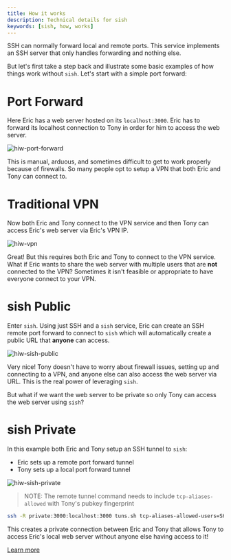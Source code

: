 ```yaml
---
title: How it works
description: Technical details for sish 
keywords: [sish, how, works]
---
```


SSH can normally forward local and remote ports. This service implements an SSH
server that only handles forwarding and nothing else.

But let's first take a step back and illustrate some basic examples of how
things work without `sish`. Let's start with a simple port forward:

# Port Forward

Here Eric has a web server hosted on its `localhost:3000`. Eric has to forward
its localhost connection to Tony in order for him to access the web server.

<div class="hiw">
  <img src="./hiw-port-forward.png" alt="hiw-port-forward" />
</div>

This is manual, arduous, and sometimes difficult to get to work properly because
of firewalls. So many people opt to setup a VPN that both Eric and Tony can
connect to.

# Traditional VPN

Now both Eric and Tony connect to the VPN service and then Tony can access
Eric's web server via Eric's VPN IP.

<div class="hiw">
  <img src="./hiw-vpn.png" alt="hiw-vpn" />
</div>

Great! But this requires both Eric and Tony to connect to the VPN service. What
if Eric wants to share the web server with multiple users that are **not**
connected to the VPN? Sometimes it isn't feasible or appropriate to have
everyone connect to your VPN.

# sish Public

Enter `sish`. Using just SSH and a `sish` service, Eric can create an SSH remote
port forward to connect to `sish` which will automatically create a public URL
that **anyone** can access.

<div class="hiw">
  <img src="./hiw-sish-public.png" alt="hiw-sish-public" />
</div>

Very nice! Tony doesn't have to worry about firewall issues, setting up and
connecting to a VPN, and anyone else can also access the web server via URL.
This is the real power of leveraging `sish`.

But what if we want the web server to be private so only Tony can access the web
server using `sish`?

# sish Private

In this example both Eric and Tony setup an SSH tunnel to `sish`:

- Eric sets up a remote port forward tunnel
- Tony sets up a local port forward tunnel

<div class="hiw">
  <img src="./hiw-sish-private.png" alt="hiw-sish-private" />
</div>

> NOTE: The remote tunnel command needs to include `tcp-aliases-allowed` with
> Tony's pubkey fingerprint

```bash
ssh -R private:3000:localhost:3000 tuns.sh tcp-aliases-allowed-users=SHA256:4vNGm4xvuVxYbaIE5JX1KgTgncaF3x3w2lk+JMLOfd8
```

This creates a private connection between Eric and Tony that allows Tony to
access Eric's local web server without anyone else having access to it!

[Learn more](/cheatsheet#https-private-access)

